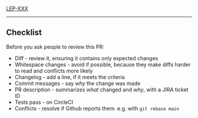 <!--Ticket-->
[LEP-XXX](https://dsdmoj.atlassian.net/browse/LEP-XXX)

<!-- Describe *what* you did and *why* -->

---

## Checklist

Before you ask people to review this PR:

- Diff - review it, ensuring it contains only expected changes
- Whitespace changes - avoid if possible, because they make diffs harder to read and conflicts more likely
- Changelog - add a line, if it meets the criteria
- Commit messages - say *why* the change was made
- PR description - summarizes *what* changed and *why*, with a JIRA ticket ID
- Tests pass - on CircleCI
- Conflicts - resolve if Github reports them. e.g. with `git rebase main`
